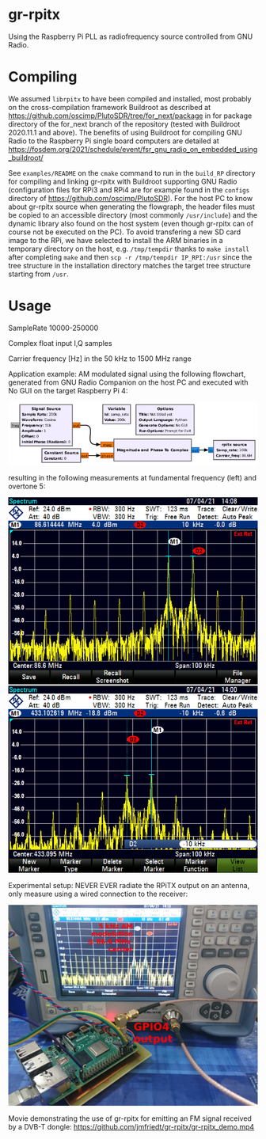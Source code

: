 # gr-rpitx 

Using the Raspberry Pi PLL as radiofrequency source controlled from GNU Radio.

# Compiling

We assumed ``librpitx`` to have been compiled and installed, most probably on
the cross-compilation framework Buildroot as described at https://github.com/oscimp/PlutoSDR/tree/for_next/package
in for package directory of the for_next branch of the repository (tested with
Buildroot 2020.11.1 and above). The benefits of using Buildroot for compiling GNU
Radio to the Raspberry Pi single board computers are detailed at
https://fosdem.org/2021/schedule/event/fsr_gnu_radio_on_embedded_using_buildroot/

See ``examples/README`` on the ``cmake`` command to run in the ``build_RP`` directory
for compiling and linking gr-rpitx with Buildroot supporting GNU Radio (configuration
files for RPi3 and RPi4 are for example found in the ``configs`` directory
of https://github.com/oscimp/PlutoSDR). For the host PC to know about gr-rpitx source 
when generating the flowgraph, the header files must be copied to an accessible directory 
(most commonly ``/usr/include``) and the dynamic library also found on the host system 
(even though gr-rpitx can of course not be executed on the PC). To avoid transfering a new
SD card image to the RPi, we have selected to install the ARM binaries in a temporary directory
on the host, e.g. ``/tmp/tempdir`` thanks to ``make install`` after completing ``make`` and
then ``scp -r /tmp/tempdir IP_RPI:/usr`` since the tree structure in the installation
directory matches the target tree structure starting from ``/usr``.

# Usage

SampleRate 10000-250000 

Complex float input I,Q samples

Carrier frequency [Hz] in the 50 kHz to 1500 MHz range

Application example: AM modulated signal using the following flowchart, generated from GNU Radio
Companion on the host PC and executed with No GUI on the target Raspberry Pi 4:

<img src="examples/rpi_am.png">

resulting in the following measurements at fundamental frequency (left) and overtone 5:

<img src="examples/AM5kHz_fundamental.png">
<img src="examples/AM5kHz_overtone5.png">

Experimental setup: NEVER EVER radiate the RPiTX output on an antenna, only measure using a wired
connection to the receiver:

<img src="examples/DSC_0587ann_small.jpg">

Movie demonstrating the use of gr-rpitx for emitting an FM signal received by
a DVB-T dongle: https://github.com/jmfriedt/gr-rpitx/gr-rpitx_demo.mp4
